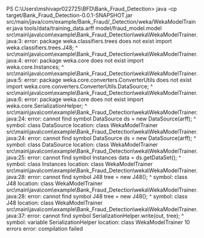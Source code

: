 PS C:\Users\mshivapr022725\BFD\Bank_Fraud_Detection> java -cp target/Bank_Fraud_Detection-0.0.1-SNAPSHOT.jar src/main/java/com/example/Bank_Fraud/_Detection/weka/WekaModelTrainer.java tools/data/training_data.arff model/fraud_model.model                                                           
src\main\java\com\example\Bank_Fraud\_Detection\weka\WekaModelTrainer.java:3: error: package weka.classifiers.trees does not exist
import weka.classifiers.trees.J48;
                             ^
src\main\java\com\example\Bank_Fraud\_Detection\weka\WekaModelTrainer.java:4: error: package weka.core does not exist
import weka.core.Instances;
                ^
src\main\java\com\example\Bank_Fraud\_Detection\weka\WekaModelTrainer.java:5: error: package weka.core.converters.ConverterUtils does not exist
import weka.core.converters.ConverterUtils.DataSource;
                                          ^
src\main\java\com\example\Bank_Fraud\_Detection\weka\WekaModelTrainer.java:6: error: package weka.core does not exist
import weka.core.SerializationHelper;
                ^
src\main\java\com\example\Bank_Fraud\_Detection\weka\WekaModelTrainer.java:24: error: cannot find symbol
        DataSource ds = new DataSource(arff);
        ^
  symbol:   class DataSource
  location: class WekaModelTrainer
src\main\java\com\example\Bank_Fraud\_Detection\weka\WekaModelTrainer.java:24: error: cannot find symbol
        DataSource ds = new DataSource(arff);
                            ^
  symbol:   class DataSource
  location: class WekaModelTrainer
src\main\java\com\example\Bank_Fraud\_Detection\weka\WekaModelTrainer.java:25: error: cannot find symbol
        Instances data = ds.getDataSet();
        ^
  symbol:   class Instances
  location: class WekaModelTrainer
src\main\java\com\example\Bank_Fraud\_Detection\weka\WekaModelTrainer.java:28: error: cannot find symbol
        J48 tree = new J48();
        ^
  symbol:   class J48
  location: class WekaModelTrainer
src\main\java\com\example\Bank_Fraud\_Detection\weka\WekaModelTrainer.java:28: error: cannot find symbol
        J48 tree = new J48();
                       ^
  symbol:   class J48
  location: class WekaModelTrainer
src\main\java\com\example\Bank_Fraud\_Detection\weka\WekaModelTrainer.java:37: error: cannot find symbol
        SerializationHelper.write(out, tree);
        ^
  symbol:   variable SerializationHelper
  location: class WekaModelTrainer
10 errors
error: compilation failed
